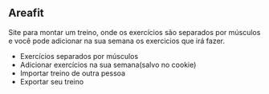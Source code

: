

## Areafit

Site para montar um treino, onde os exercícios são separados por músculos e você pode adicionar na sua semana os exercicios que irá fazer.
- Exercícios separados por músculos
- Adicionar exercícios na sua semana(salvo no cookie)
- Importar treino de outra pessoa
- Exportar seu treino



